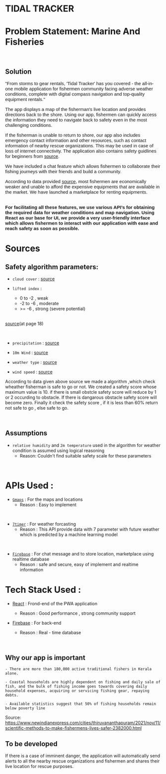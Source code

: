 # TIDAL TRACKER
# Problem Statement: Marine And Fisheries

<br>

## Solution
<span style="font-family: sans-serif; font-size: 15px;">
"From storms to gear rentals, 'Tidal Tracker' has you covered - the all-in-one mobile application for fishermen community facing adverse weather conditions, complete with digital compass navigation and top-quality equipment rentals."

<br>

The app displays a map of the fisherman's live location and provides directions back to the shore. Using our app, fishermen can quickly access the information they need to navigate back to safety even in the most challenging conditions.

If the fisherman is unable to return to shore, our app also includes emergency contact information and other resources, such as contact information of nearby rescue organizations. This may be used in case of loss of internet connectivity. The application also contains safety guidlines for beginners from [source](https://www.takemefishing.org/how-to-fish/fishing-safety/).


 We have included a chat feature which allows fishermen to collaborate their fishing journeys with their friends and build a community. 
 
 According to data provided [source](https://www.newindianexpress.com/cities/thiruvananthapuram/2021/nov/11/scientific-methods-to-make-fishermens-lives-safer-2382000.html), most fishermen are economically weaker and unable to afford the expensive equipments that are available in the market. We have launched a marketplace for renting equipments.

<br>

<strong>
For facilitating all these features, we use various API’s for obtaining the required data for weather conditions and map navigation. Using React as our base for UI, we provide a very user-friendly interface which allows fishermen to interact with our application with ease and reach safety as soon as possible.</strong></span>

<br>

# Sources

## Safety algorithm parameters:
- `cloud cover` : [source](https://www.researchgate.net/figure/Figure-D1-below-shows-the-Okta-Scale-or-eights-method-of-recording-cloud-cover-while-in_fig2_347625803) 
    
- `lifted index` : 
    - 0 to -2 , weak <br>
    - -2 to -6 , moderate
    - \>= -6 , strong (severe potential) 
  <br>
[source](https://edwilliams.org/smxgigpdf/smx2003.pdf)(at page 18)

<br>

- `precipitation` : [source](https://www.baranidesign.com/faq-articles/2020/1/19/rain-rate-intensity-classification)

- `10m Wind` : [source](https://en.wikipedia.org/wiki/Beaufort_scale)

- `weather type` : [source](https://github.com/Yeqzids/7timer-issues/wiki/Wiki)

- `wind speed` : [source](https://github.com/Yeqzids/7timer-issues/wiki/Wiki#civil-and-civil-light)

According to data given above source we made a algorithm ,which check wheather fisherman is safe to go or not. We created a safety score whose maximum value is 10. if there is small obstcle safety score will reduce by 1 or 2 occurding to obstacle. If there is dangarous obstacle safety score will become zero. Finally it check the safety score , if it is less than 60% return not safe to go , else safe to go.

<br>

## Assumptions

- `relative humidity` and `2m temperature` used in the algorithm for weather condition is assumed using logical reasoning  
   - Reason: Couldn't find suitable safety scale for these parameters

<br>

# APIs Used :
- [`Gmaps`](https://www.npmjs.com/package/google-maps-react "Google Maps npm") : For the maps and locations
   - Reason : Easy to implement 

<br>    

- [`7timer`](http://www.7timer.cn/index.php?product=civil&lon=-97&lat=38&lang=en&ac=0&unit=metric&tzshift=0&site= "7timer API") : For weather forcasting 
   - Reason : This API provide data with 7 parameter with future weather which is predicted by a machine learning model 

<br>

- [`Firebase`](https://firebase.google.com/docs/reference/js/database.md#database_package "Firebase API") : For chat message and to store location, marketplace using realtime database
   - Reason : safe and secure, easy of implement and realtime information

# Tech Stack Used :
- [React](https://reactjs.org/ "React home") : Frond-end of the PWA application
   - Reason : Good performance , strong community support

- [Firebase](https://firebase.google.com/ "Firebase home") : For back-end 
   - Reason : Real - time database 
    
<br>

## Why our app is important 

    - There are more than 180,000 active traditional fishers in Kerala alone.
  
    - Coastal households are highly dependent on fishing and daily sale of fish, and the bulk of fishing income goes towards covering daily   household expenses, acquiring or servicing fishing gear, repaying debts.
  
    - Available statistics suggest that 50% of fishing households remain below poverty line

Source: https://www.newindianexpress.com/cities/thiruvananthapuram/2021/nov/11/scientific-methods-to-make-fishermens-lives-safer-2382000.html


## To be developed

If there is a case of imminent danger, the application will automatically send alerts to all the nearby rescue organizations and fishermen and shares their live location for rescue purposes.